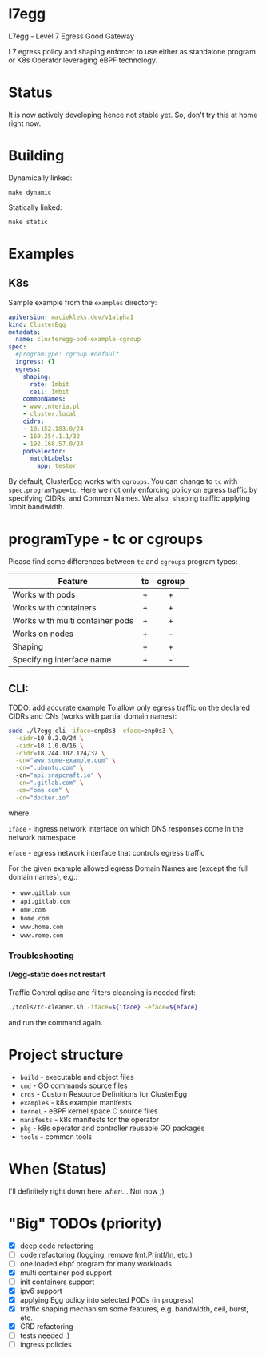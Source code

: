 # l7egg
L7egg - Level 7 Egress Good Gateway 

L7 egress policy and shaping enforcer to use either as standalone program or K8s Operator leveraging eBPF technology. 

# Status 
It is now actively developing hence not stable yet. So, don't try this at home right now.

# Building 
Dynamically linked:
```
make dynamic
```
Statically linked:
```
make static
```

# Examples

## K8s
Sample example from the `examples` directory:
```yml
apiVersion: maciekleks.dev/v1alpha1
kind: ClusterEgg
metadata:
  name: clusteregg-pod-example-cgroup
spec:
  #programType: cgroup #default
  ingress: {}
  egress:
    shaping:
      rate: 1mbit
      ceil: 1mbit
    commonNames:
    - www.interia.pl
    - cluster.local
    cidrs:
    - 10.152.183.0/24
    - 169.254.1.1/32
    - 192.168.57.0/24
    podSelector:
      matchLabels:
        app: tester
```
By default, ClusterEgg works with `cgroups`. You can change to `tc` with `spec.programType=tc`. Here we not only enforcing policy on egress traffic by specifying CIDRs, and Common Names. We also, shaping traffic applying 1mbit bandwidth.

# programType - tc or cgroups
Please find some differences between `tc` and `cgroups` program types:

| Feature                         | tc | cgroup |
|---------------------------------|:--:|:-:|
| Works with pods                 | +  | + | 
| Works with containers           | +  | + |
| Works with multi container pods | +  | + |
| Works on nodes                  | +  | - |
| Shaping                         | +  | + |
| Specifying interface name       | +  | - |



## CLI:
TODO: add accurate example
To allow only egress traffic on the declared CIDRs and CNs (works with partial domain names):
```bash
sudo ./l7egg-cli -iface=enp0s3 -eface=enp0s3 \
  -cidr=10.0.2.0/24 \
  -cidr=10.1.0.0/16 \
  -cidr=18.244.102.124/32 \
  -cn="www.some-example.com" \
  -cn=".ubuntu.com" \ 
  -cn="api.snapcraft.io" \
  -cn=".gitlab.com" \
  -cm="ome.com" \
  -cn="docker.io"
```
where

`iface` - ingress network interface on which DNS responses come in the network namespace

`eface` - egress network interface that controls egress traffic

For the given example allowed egress Domain Names are (except the full domain names), e.g.:
- `www.gitlab.com`
- `api.gitlab.com`
- `ome.com`
- `home.com`
- `www.home.com`
- `www.rome.com`

### Troubleshooting
#### l7egg-static does not restart
Traffic Control qdisc and filters cleansing is needed first:
```bash
./tools/tc-cleaner.sh -iface=${iface} -eface=${eface}
```
and run the command again.


# Project structure
- `build` - executable and object files
- `cmd` - GO commands source files
- `crds` - Custom Resource Definitions for ClusterEgg
- `examples` - k8s example manifests
- `kernel` - eBPF kernel space C source files
- `manifests` - k8s manifests for the operator
- `pkg` - k8s operator and controller reusable GO packages
- `tools` - common tools 

# When (Status)
I'll definitely right down here _when_... Not now ;)

# "Big" TODOs (priority)
- [x] deep code refactoring
- [ ] code refactoring (logging, remove fmt.Printf/ln, etc.)
- [ ] one loaded ebpf program for many workloads 
- [x] multi container pod support
- [ ] init containers support
- [x] ipv6 support
- [x] applying Egg policy into selected PODs (in progress)
- [x] traffic shaping mechanism some features, e.g. bandwidth, ceil, burst, etc.
- [x] CRD refactoring
- [ ] tests needed :)
- [ ] ingress policies
